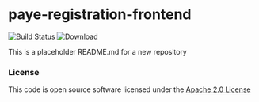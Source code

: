 # paye-registration-frontend

[![Build Status](https://travis-ci.org/hmrc/paye-registration-frontend.svg)](https://travis-ci.org/hmrc/paye-registration-frontend) [ ![Download](https://api.bintray.com/packages/hmrc/releases/paye-registration-frontend/images/download.svg) ](https://bintray.com/hmrc/releases/paye-registration-frontend/_latestVersion)

This is a placeholder README.md for a new repository

### License

This code is open source software licensed under the [Apache 2.0 License]("http://www.apache.org/licenses/LICENSE-2.0.html")